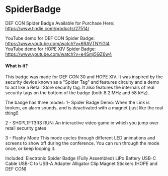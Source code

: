 # SpiderBadge

DEF CON Spider Badge Available for Purchase Here:  
https://www.tindie.com/products/27514/  

YouTube demo for DEF CON Spider Badge: https://www.youtube.com/watch?v=6RAVTNYiGI4  
YouTube demo for HOPE XIV Spider Badge: https://www.youtube.com/watch?v=e4Smj5GZ6w4

#### What is it?
This badge was made for DEF CON 30 and HOPE XIV.  It was inspired by the security device known as a "Spider Tag" and features circuity and a demo to act like a Retail Store security tag.  It also features the internals of real security tags on the bottom of the badge  (both 8.2 MHz and 58 kHz).

The badge has three modes:
1- Spider Badge Demo:
When the Link is broken, an alarm sounds, and is deactivated with a magnet (just like the real thing!)

2 - SH0PL1FT3RS RUN:
An interactive video game in which you jump over retail security gates

3 - Flashy Mode
This mode cycles through different LED animations and screens to show off during the conference.  You can run through the mode once, or keep looping it.

Included:
Electronic Spider Badge (Fully Assembled)
LiPo Battery
USB-C Cable
USB-C to USB-A Adapter
Alligator Clip
Magnet
Stickers (HOPE and DEF CON)
